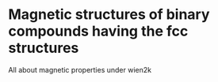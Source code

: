 # Magnetic structures of binary compounds having the fcc structures
All about magnetic properties under wien2k 
